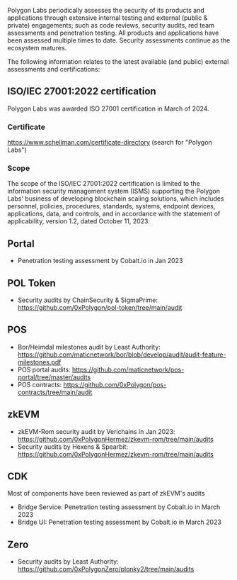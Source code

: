 Polygon Labs periodically assesses the security of its products and applications through extensive internal testing and external (public & private) engagements; such as code reviews, security audits, red team assessments and penetration testing. All products and applications have been assessed multiple times to date. Security assessments continue as the ecosystem matures.

The following information relates to the latest available (and public) external assessments and certifications:

## ISO/IEC 27001:2022 certification

Polygon Labs was awarded ISO 27001 certification in March of 2024.

### Certificate 
https://www.schellman.com/certificate-directory (search for "Polygon Labs")

### Scope
The scope of the ISO/IEC 27001:2022 certification is limited to the information security management system (ISMS) supporting the Polygon Labs' business of developing blockchain scaling solutions, which includes personnel, policies, procedures, standards, systems, endpoint devices, applications, data, and controls, and in accordance with the statement of applicability, version 1.2, dated October 11, 2023.

## Portal

 - Penetration testing assessment by Cobalt.io in Jan 2023

## POL Token
 
 - Security audits by ChainSecurity & SigmaPrime: https://github.com/0xPolygon/pol-token/tree/main/audit

## POS
 
 - Bor/Heimdal milestones audit by Least Authority: https://github.com/maticnetwork/bor/blob/develop/audit/audit-feature-milestones.pdf
 - POS portal audits: https://github.com/maticnetwork/pos-portal/tree/master/audits
 - POS contracts: https://github.com/0xPolygon/pos-contracts/tree/main/audit 

## zkEVM
 
 - zkEVM-Rom security audit by Verichains in Jan 2023: https://github.com/0xPolygonHermez/zkevm-rom/tree/main/audits
 - Security audits by Hexens & Spearbit: https://github.com/0xPolygonHermez/zkevm-rom/tree/main/audits

## CDK
Most of components have been reviewed as part of zkEVM's audits

 - Bridge Service: Penetration testing assessment by Cobalt.io in March 2023
 - Bridge UI: Penetration testing assessment by Cobalt.io in March 2023

## Zero

 - Security audits by Least Authority: https://github.com/0xPolygonZero/plonky2/tree/main/audits 
